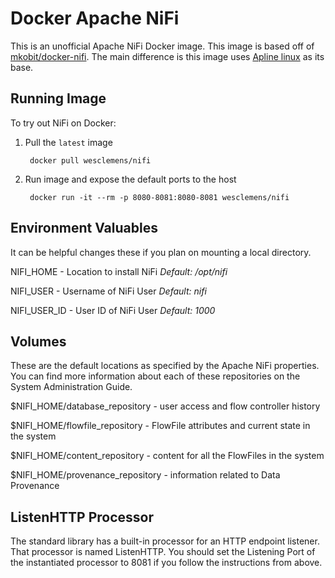 # Docker Apache NiFi

This is an unofficial Apache NiFi Docker image. This image is based off of [mkobit/docker-nifi](https://github.com/mkobit/docker-nifi). The main difference is this image uses [Apline linux](https://alpinelinux.org/) as its base.

## Running Image
To try out NiFi on Docker:

1. Pull the `latest` image

        docker pull wesclemens/nifi

2. Run image and expose the default ports to the host

        docker run -it --rm -p 8080-8081:8080-8081 wesclemens/nifi

## Environment Valuables

It can be helpful changes these if you plan on mounting a local directory.

NIFI_HOME - Location to install NiFi *Default: /opt/nifi*

NIFI_USER - Username of NiFi User *Default: nifi*

NIFI_USER_ID - User ID of NiFi User *Default: 1000*

## Volumes

These are the default locations as specified by the Apache NiFi properties. You can find more information about each of these repositories on the System Administration Guide.

$NIFI_HOME/database_repository - user access and flow controller history

$NIFI_HOME/flowfile_repository - FlowFile attributes and current state in the system

$NIFI_HOME/content_repository - content for all the FlowFiles in the system

$NIFI_HOME/provenance_repository - information related to Data Provenance

## ListenHTTP Processor

The standard library has a built-in processor for an HTTP endpoint listener. That processor is named ListenHTTP. You should set the Listening Port of the instantiated processor to 8081 if you follow the instructions from above.
